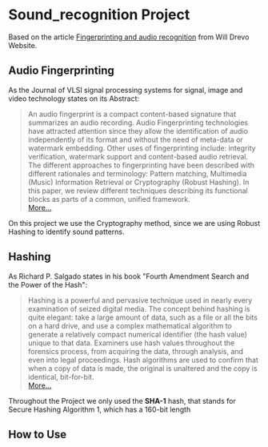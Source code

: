 # Sound_recognition Project

Based on the article
[Fingerprinting and audio recognition](https://willdrevo.com/fingerprinting-and-audio-recognition-with-python/)
from Will Drevo Website.

## Audio Fingerprinting

As the Journal of VLSI signal processing systems for signal, image and video technology states on its Abstract:
>An audio fingerprint is a compact content-based signature that summarizes an audio recording.
Audio Fingerprinting technologies have attracted attention since they allow the identification of audio independently of
its format and without the need of meta-data or watermark embedding.
Other uses of fingerprinting include: integrity verification, watermark support and content-based audio retrieval.
The different approaches to fingerprinting have been described with different rationales and terminology:
Pattern matching, Multimedia (Music) Information Retrieval or Cryptography (Robust Hashing).
In this paper, we review different techniques describing its functional blocks as parts of a common, unified framework.  
[More...](https://link.springer.com/article/10.1007/s11265-005-4151-3)

On this project we use the Cryptography method, since we are using Robust Hashing to identify sound patterns.

## Hashing
As Richard P. Salgado states in his book "Fourth Amendment Search and the Power of the Hash":
>Hashing is a powerful and pervasive technique used in nearly 
every examination of seized digital media. The concept behind hashing
is quite elegant: take a large amount of data, such as a file or all 
the bits on a hard drive, and use a complex mathematical algorithm to 
generate a relatively compact numerical identifier (the hash value) 
unique to that data. Examiners use hash values throughout the forensics process,
from acquiring the data, through analysis, and even into 
legal proceedings. Hash algorithms are used to confirm that when a 
copy of data is made, the original is unaltered and the copy is identical, bit-for-bit.  
[More...](https://heinonline.org/HOL/LandingPage?handle=hein.journals/forharoc119&div=7&id=&page=)

Throughout the Project we only used the **SHA-1** hash, that stands for Secure Hashing Algorithm 1, 
which has a 160-bit length

## How to Use
